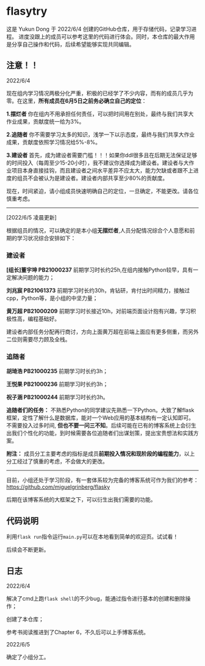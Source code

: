 # flasytry 
这是 Yukun Dong 于 2022/6/4 创建的GitHub仓库，用于存储代码，记录学习进程。
进度没跟上的成员可以参考这里的代码进行体会。同时，本仓库的最大作用是分享自己操作和代码，后续希望能够实现共同编辑。

## 注意！！

2022/6/4

现在组内学习情况两极分化严重，积极的已经学了不少内容，而有的成员几乎为零。在这里，**所有成员在6月5日之前务必确立自己的定位**：

**1.摆烂者**  你在组内不用承担任何责任，可以把时间用在别处，最终与我们共享大作业成果，贡献度统一给为3%。

**2.追随者**  你不需要学习太多的知识，浅学一下以示态度，最终与我们共享大作业成果，贡献度依照学习情况给5%-8%。

**3.建设者**  首先，成为建设者需要门槛！！！如果你ddl很多且在后期无法保证足够的时间投入（每周至少15-20小时），我不建议你选择成为建设者。建设者与大作业项目本身直接挂钩，而且建设者之间水平差异不应太大，能力欠缺或者跟不上进度的组员不会被认为是建设者。建设者内部共享至少80%的贡献度。

现在，时间紧迫，请小组成员快速明确自己的定位，一旦确定，不能更改。请各位慎重考虑。

-----------------------------

[2022/6/5 凌晨更新]

根据组员的情况，可以确定的是本小组**无摆烂者**,人员分配情况综合个人意愿和前期的学习状况综合安排如下：

### 建设者

**[组长]董宇坤 PB21000237** 前期学习时长约25h,在组内接触Python较早，具有一定解决问题的能力；

**刘兆宸 PB21061373** 前期学习时长约30h，肯钻研，肯付出时间精力，接触过cpp，Python等，是小组的中坚力量；

**黄万超 PB21000209** 前期学习时长接近10h，对前端页面设计抱有兴趣，学习积极性高，编程基础好。

建设者内部任务分配再行商讨，方向上面黄万超在前端上面应有更多侧重，而另外二位则需要尽力顾及全栈。

### 追随者

**胡琦浩 PB21000235** 前期学习时长约3h；

**王悦果 PB21000236** 前期学习时长约3h；

**祝子涵 PB21000244** 前期学习时长约3h。

**追随者们的任务：** 不熟悉Python的同学建议先熟悉一下Python。大致了解flask框架，定性了解什么是数据库，能对一个Web应用的基本结构有一定认知即可。不需要投入过多时间,
**但也不要一问三不知**。后续可能在已有的博客系统上会衍生出我们个性化的功能，到时候需要各位追随者们出谋划策，提出宝贵想法和实践方案。

**附注：** 成员分工主要考虑的指标是成员**前期投入情况和现阶段的编程能力**，以上分工经过了慎重的考虑，不会做大的更改。

-----------------------------

目前，小组还处于学习阶段，有一套体系较为完备的博客系统可作为我们的参考：https://github.com/miguelgrinberg/flasky

后期在该博客系统的大框架之下，可以衍生出我们需要的功能。

## 代码说明
利用`flask run`指令运行`main.py`可以在本地看到简单的欢迎页。试试看！

后续会不断更新。

## 日志
2022/6/4 

解决了cmd上跑`flask shell`的不少bug，能通过指令进行基本的创建和删除操作；

创建了本仓库；

参考书阅读推进到了Chapter 6，不久后可以上手博客系统。

2022/6/5

确定了小组分工。
